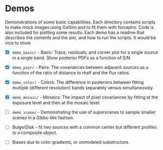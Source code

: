 # Demos

Demonstrations of some basic capabilities.  Each directory contains scripts to
make mock images using GalSim and to fit them with forcepho.  Code is also
included for plotting some results. Each demo has a readme that describes the
contents and the aim, and how to run the scripts. It would be nice to show

- [x] `demo_basic/` - Basic: Trace, residuals, and corner plot for a single
   source in a single band.  Show posterior PDFs as a function of S/N

- [x] `demo_pair/` - Pairs: The covariances between adjacent sources as a
    function of the ratio of distance to rhalf and the flux ratios.

- [x] `demo_color/` - Colors: The difference in posteriors between fitting
    multiple (different resolution) bands separately versus simultaneously.

- [x] `demo_mosaic/` - Mosaics: The impact of pixel covariances by fitting at
    the exposure level and then at the mosaic level.

- [ ] `demo_scene/` - Demonstrating the use of superscenes to sample smaller
    scenes in a Gibbs-like fashion.

- [ ] Bulge/Disk - fit two sources with a common center but different profiles
  to a composite object.

- [ ] Biases due to color gradients, or unmodeled substructure.
